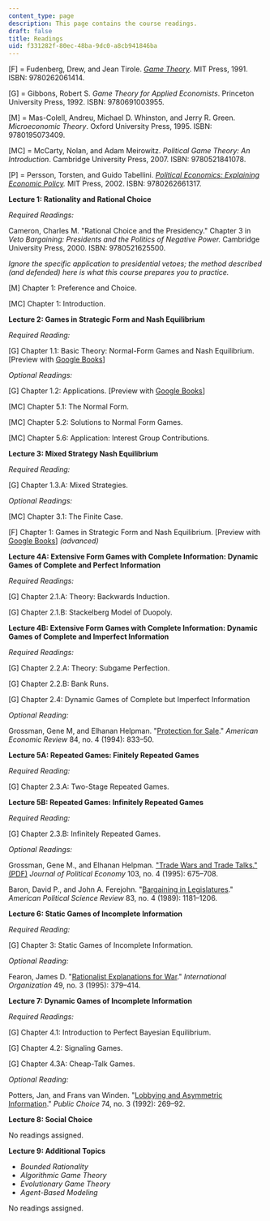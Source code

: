 ```yaml
---
content_type: page
description: This page contains the course readings.
draft: false
title: Readings
uid: f331282f-80ec-48ba-9dc0-a8cb941846ba
---
```

\[F\] = Fudenberg, Drew, and Jean Tirole. [*Game Theory*](https://mitpress.mit.edu/books/game-theory). MIT Press, 1991. ISBN: ‎9780262061414. 

\[G\] = Gibbons, Robert S. *Game Theory for Applied Economists*. Princeton University Press, 1992. ISBN: ‎9780691003955. 

\[M\] = Mas-Colell, Andreu, Michael D. Whinston, and Jerry R. Green. *Microeconomic Theory*. Oxford University Press, 1995. ISBN: ‎9780195073409. 

\[MC\] = McCarty, Nolan, and Adam Meirowitz. *Political Game Theory: An Introduction*. Cambridge University Press, 2007. ISBN: ‎9780521841078. 

\[P\] = Persson, Torsten, and Guido Tabellini. [*Political Economics: Explaining Economic Policy*](https://mitpress.mit.edu/9780262661317/political-economics/)*.* MIT Press, 2002. ISBN: ‎9780262661317. 

**Lecture 1: Rationality and Rational Choice**

*Required Readings:*

Cameron, Charles M. "Rational Choice and the Presidency." Chapter 3 in *Veto Bargaining: Presidents and the Politics of Negative Power.* Cambridge University Press, 2000. ISBN: 9780521625500. 

*Ignore the specific application to presidential vetoes; the method described (and defended) here is what this course prepares you to practice.*

\[M\] Chapter 1: Preference and Choice.

\[MC\] Chapter 1: Introduction. 

**Lecture 2: Games in Strategic Form and Nash Equilibrium**

*Required Reading:*

\[G\] Chapter 1.1: Basic Theory: Normal-Form Games and Nash Equilibrium. \[Preview with [Google Books](https://www.google.com/books/edition/Game_Theory_for_Applied_Economists/8ygxf2WunAIC?hl=en&gbpv=1)\]

*Optional Readings:*

\[G\] Chapter 1.2: Applications. \[Preview with [Google Books](https://www.google.com/books/edition/Game_Theory_for_Applied_Economists/8ygxf2WunAIC?hl=en&gbpv=1)\]

\[MC\] Chapter 5.1: The Normal Form. 

\[MC\] Chapter 5.2: Solutions to Normal Form Games.

\[MC\] Chapter 5.6: Application: Interest Group Contributions. 

**Lecture 3: Mixed Strategy Nash Equilibrium**

*Required Reading:*

\[G\] Chapter 1.3.A: Mixed Strategies. 

*Optional Readings:*

\[MC\] Chapter 3.1: The Finite Case. 

\[F\] Chapter 1: Games in Strategic Form and Nash Equilibrium. \[Preview with [Google Books](https://www.google.com/books/edition/Game_Theory/3KnuDwAAQBAJ?hl=en&gbpv=1)\] *(advanced)*

**Lecture 4A: Extensive Form Games with Complete Information: Dynamic Games of Complete and Perfect Information**

*Required Readings:*

\[G\] Chapter 2.1.A: Theory: Backwards Induction. 

\[G\] Chapter 2.1.B: Stackelberg Model of Duopoly. 

**Lecture 4B: Extensive Form Games with Complete Information: Dynamic Games of Complete and Imperfect Information**

*Required Readings:*

\[G\] Chapter 2.2.A: Theory: Subgame Perfection. 

\[G\] Chapter 2.2.B: Bank Runs. 

\[G\] Chapter 2.4: Dynamic Games of Complete but Imperfect Information

*Optional Reading:*

Grossman, Gene M, and Elhanan Helpman. "[Protection for Sale](https://www.jstor.org/stable/2118033?seq=1)." *American Economic Review* 84, no. 4 (1994): 833–50.

**Lecture 5A: Repeated Games: Finitely Repeated Games**

*Required Reading:*

\[G\] Chapter 2.3.A: Two-Stage Repeated Games. 

**Lecture 5B: Repeated Games: Infinitely Repeated Games**

*Required Reading:*

\[G\] Chapter 2.3.B: Infinitely Repeated Games. 

*Optional Readings:*

Grossman, Gene M., and Elhanan Helpman. ["Trade Wars and Trade Talks." (PDF)](https://dash.harvard.edu/bitstream/handle/1/3450062/Helpman_TradeWars.pdf) *Journal of Political Economy* 103, no. 4 (1995): 675–708.

Baron, David P., and John A. Ferejohn. "[Bargaining in Legislatures](https://www.jstor.org/stable/1961664?seq=1)." *American Political Science Review* 83, no. 4 (1989): 1181–1206.

**Lecture 6: Static Games of Incomplete Information**

*Required Reading:*

\[G\] Chapter 3: Static Games of Incomplete Information.

*Optional Reading:*

Fearon, James D. "[Rationalist Explanations for War](https://www.jstor.org/stable/2706903?seq=1)." *International Organization* 49, no. 3 (1995): 379–414.

**Lecture 7: Dynamic Games of Incomplete Information**

*Required Readings:*

\[G\] Chapter 4.1: Introduction to Perfect Bayesian Equilibrium.

\[G\] Chapter 4.2: Signaling Games.

\[G\] Chapter 4.3A: Cheap-Talk Games.

*Optional Reading:*

Potters, Jan, and Frans van Winden. "[Lobbying and Asymmetric Information](https://www.jstor.org/stable/30025608?seq=1)." *Public Choice* 74, no. 3 (1992): 269–92.

**Lecture 8: Social Choice**

No readings assigned.

**Lecture 9: Additional Topics**

- *Bounded Rationality*
- *Algorithmic Game Theory*
- *Evolutionary Game Theory*
- *Agent-Based Modeling*

No readings assigned.